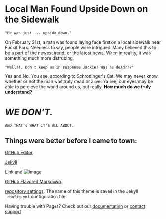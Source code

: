 #   Local Man Found Upside Down on the Sidewalk
```
"He was just.... upside down."
```

  On February 31st, a man was found laying face first on a local sidewalk near Fuckit Park. Needless to say, people were intrigued. 
	Many believed this to be a part of the [newest trend](https://www.reddit.com/r/NewsOfTheStupid/), or the [latest news](https://knowyourmeme.com/memes/local-man-ruins-everything). When in reality, it was something much more distrubing.
	
```
"Well!!, Don't keep us in suspense Jackie! Was he dead???"
```

Yes and No. You see, according to Schrodinger's Cat. We may never know whether or not the man was truly dead or alive. 
Ya see, our eyes may be able to percieve the world around us, but really. **How much do we truly understand?**

# _WE DON'T._

`AND THAT's WHAT IT'S ALL ABOUT.`


## Things were better before I came to town:

[GitHub Editor](https://github.com/kalutes/CS193_Fall18_Lab1/edit/master/index.md)

[Jekyll](https://jekyllrb.com/)

[Link](url) and ![Image](src)

[GitHub Flavored Markdown](https://guides.github.com/features/mastering-markdown/).

[repository settings](https://github.com/kalutes/CS193_Fall18_Lab1/settings). 
The name of this theme is saved in the Jekyll `_config.yml` configuration file.

Having trouble with Pages? Check out our [documentation](https://help.github.com/categories/github-pages-basics/) or [contact support](https://github.com/contact)
